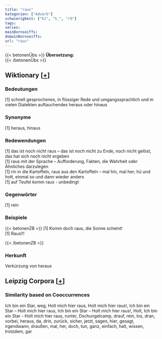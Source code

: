 ```yaml
---
title: "raus"
kategorien: ["Adverb"]
schwierigkeit: ["k1", "h_", "r9"]
tags:
series:
mainDornseiffs:
domainDornseiffs:
url: "raus"
---
```


{{< betonenÜbs >}}
**Übersetzung:**  
{{< /betonenÜbs >}}

## Wiktionary [[+](https://de.wiktionary.org/wiki/raus)]

### Bedeutungen
[1] schnell gesprochenes, in flüssiger Rede und umgangssprachlich und in vielen Dialekten auftauchendes heraus oder hinaus  

### Synonyme
[1] heraus, hinaus  

### Redewendungen
[1] das ist noch nicht raus – das ist noch nicht zu Ende, noch nicht gelöst, das hat sich noch nicht ergeben  
[1] raus mit der Sprache – Aufforderung, Fakten, die Wahrheit oder Ähnliches darzulegen  
[1] rin in die Kartoffeln, raus aus den Kartoffeln – mal hin, mal her; hü und hott, einmal so und dann wieder anders  
[1] auf Teufel komm raus - unbedingt  

### Gegenwörter
[1] rein  

### Beispiele
{{< betonenZB >}}
[1] Komm doch raus, die Sonne scheint!  
[1] Raus!!!  

{{< /betonenZB >}}
### Herkunft
Verkürzung von heraus  


## Leipzig Corpora [[+](https://corpora.uni-leipzig.de/en/res?word=raus&corpusId=deu_newscrawl-public_2018)]


### Similarity based on Cooccurrences
Ich bin ein Star, weg, Holt mich hier raus, Holt mich hier raus!, Ich bin ein Star – Holt mich hier raus, Ich bin ein Star – Holt mich hier raus!, Holt, Ich bin ein Star - Holt mich hier raus, runter, Dschungelcamp, drauf, rein, los, dran, vorbei, heraus, da, drin, zurück, sicher, jetzt, sagen, hier, gesagt, irgendwann, draußen, mal, her, doch, tun, ganz, einfach, halt, wissen, trotzdem, gar

